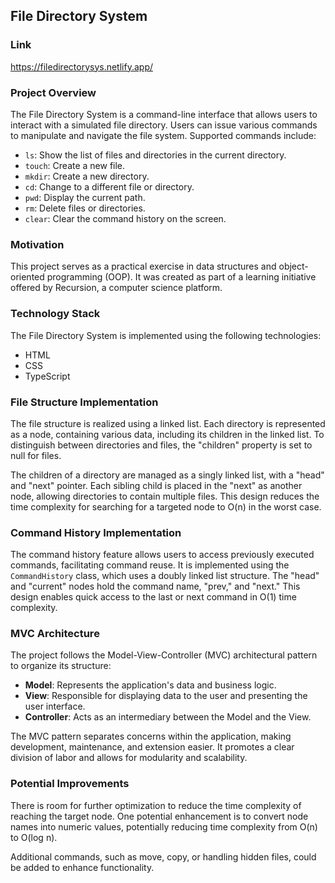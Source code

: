 ## File Directory System

### Link
https://filedirectorysys.netlify.app/

### Project Overview

The File Directory System is a command-line interface that allows users to interact with a simulated file directory. 
Users can issue various commands to manipulate and navigate the file system. Supported commands include:

- `ls`: Show the list of files and directories in the current directory.
- `touch`: Create a new file.
- `mkdir`: Create a new directory.
- `cd`: Change to a different file or directory.
- `pwd`: Display the current path.
- `rm`: Delete files or directories.
- `clear`: Clear the command history on the screen.

### Motivation

This project serves as a practical exercise in data structures and object-oriented programming (OOP). 
It was created as part of a learning initiative offered by Recursion, a computer science platform.

### Technology Stack

The File Directory System is implemented using the following technologies:

- HTML
- CSS
- TypeScript

### File Structure Implementation

The file structure is realized using a linked list. Each directory is represented as a node, containing various data, including its children in the linked list.
To distinguish between directories and files, the "children" property is set to null for files.

The children of a directory are managed as a singly linked list, with a "head" and "next" pointer. Each sibling child is placed in the "next" as another node,
allowing directories to contain multiple files. This design reduces the time complexity for searching for a targeted node to O(n) in the worst case.

### Command History Implementation

The command history feature allows users to access previously executed commands, facilitating command reuse.
It is implemented using the `CommandHistory` class, which uses a doubly linked list structure.
The "head" and "current" nodes hold the command name, "prev," and "next." This design enables quick access to the last or next command in O(1) time complexity.

### MVC Architecture

The project follows the Model-View-Controller (MVC) architectural pattern to organize its structure:

- **Model**: Represents the application's data and business logic.
- **View**: Responsible for displaying data to the user and presenting the user interface.
- **Controller**: Acts as an intermediary between the Model and the View.

The MVC pattern separates concerns within the application, making development, maintenance, and extension easier.
It promotes a clear division of labor and allows for modularity and scalability.

### Potential Improvements

There is room for further optimization to reduce the time complexity of reaching the target node. 
One potential enhancement is to convert node names into numeric values, potentially reducing time complexity from O(n) to O(log n).

Additional commands, such as move, copy, or handling hidden files, could be added to enhance functionality.
